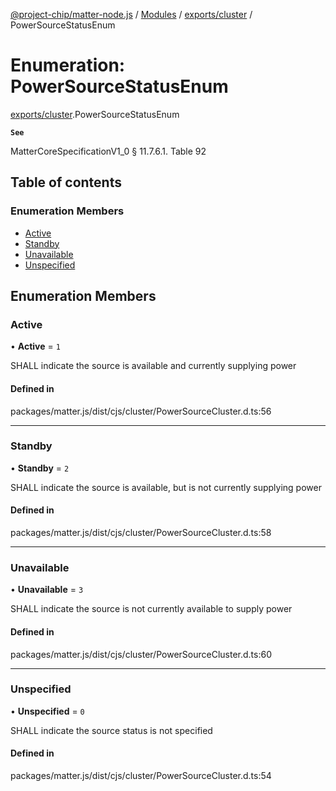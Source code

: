 [@project-chip/matter-node.js](../README.md) / [Modules](../modules.md) / [exports/cluster](../modules/exports_cluster.md) / PowerSourceStatusEnum

# Enumeration: PowerSourceStatusEnum

[exports/cluster](../modules/exports_cluster.md).PowerSourceStatusEnum

**`See`**

MatterCoreSpecificationV1_0 § 11.7.6.1. Table 92

## Table of contents

### Enumeration Members

- [Active](exports_cluster.PowerSourceStatusEnum.md#active)
- [Standby](exports_cluster.PowerSourceStatusEnum.md#standby)
- [Unavailable](exports_cluster.PowerSourceStatusEnum.md#unavailable)
- [Unspecified](exports_cluster.PowerSourceStatusEnum.md#unspecified)

## Enumeration Members

### Active

• **Active** = ``1``

SHALL indicate the source is available and currently supplying power

#### Defined in

packages/matter.js/dist/cjs/cluster/PowerSourceCluster.d.ts:56

___

### Standby

• **Standby** = ``2``

SHALL indicate the source is available, but is not currently supplying power

#### Defined in

packages/matter.js/dist/cjs/cluster/PowerSourceCluster.d.ts:58

___

### Unavailable

• **Unavailable** = ``3``

SHALL indicate the source is not currently available to supply power

#### Defined in

packages/matter.js/dist/cjs/cluster/PowerSourceCluster.d.ts:60

___

### Unspecified

• **Unspecified** = ``0``

SHALL indicate the source status is not specified

#### Defined in

packages/matter.js/dist/cjs/cluster/PowerSourceCluster.d.ts:54

